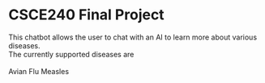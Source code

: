 # CSCE240 Final Project

This chatbot allows the user to chat with an AI to learn more about various diseases.\
The currently supported diseases are\
\
Avian Flu
Measles

